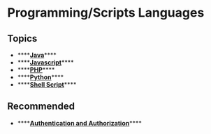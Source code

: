 # Programming/Scripts Languages

## Topics

* \*\*\*\*[**Java**](java/)\*\*\*\*
* \*\*\*\*[**Javascript**](javascript/)\*\*\*\*
* \*\*\*\*[**PHP**](php/)\*\*\*\*
* \*\*\*\*[**Python**](python.md)\*\*\*\*
* \*\*\*\*[**Shell Script**](shell-script.md)\*\*\*\*

## Recommended

* \*\*\*\*[**Authentication and Authorization**](https://auth0.com/docs/authorization/authentication-and-authorization)\*\*\*\*

